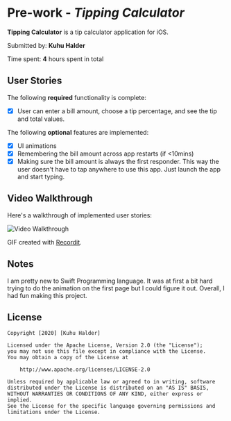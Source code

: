 # Pre-work - *Tipping Calculator*

**Tipping Calculator** is a tip calculator application for iOS.

Submitted by: **Kuhu Halder**

Time spent: **4** hours spent in total

## User Stories

The following **required** functionality is complete:

* [x] User can enter a bill amount, choose a tip percentage, and see the tip and total values.

The following **optional** features are implemented:
* [x] UI animations
* [x] Remembering the bill amount across app restarts (if <10mins)
* [x] Making sure the bill amount is always the first responder. This way the user doesn't have to tap anywhere to use this app. 
Just launch the app and start typing.

## Video Walkthrough 

Here's a walkthrough of implemented user stories:

<img src='http://g.recordit.co/GrSOMyzHF1.gif' title='Video Walkthrough' width='' alt='Video Walkthrough' />

GIF created with [Recordit](https://recordit.co/).

## Notes

I am pretty new to Swift Programming language. It was at first a bit hard trying to do the animation on the first page but I could figure it out. Overall, I had fun making this project. 

## License

    Copyright [2020] [Kuhu Halder]

    Licensed under the Apache License, Version 2.0 (the "License");
    you may not use this file except in compliance with the License.
    You may obtain a copy of the License at

        http://www.apache.org/licenses/LICENSE-2.0

    Unless required by applicable law or agreed to in writing, software
    distributed under the License is distributed on an "AS IS" BASIS,
    WITHOUT WARRANTIES OR CONDITIONS OF ANY KIND, either express or implied.
    See the License for the specific language governing permissions and
    limitations under the License.
